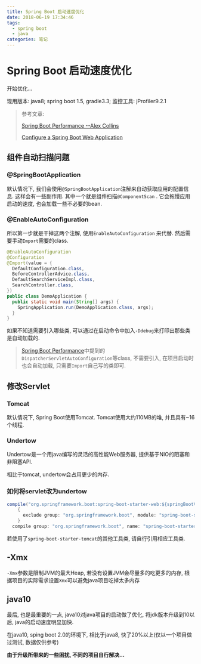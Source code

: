 ```yaml
---
title: Spring Boot 启动速度优化
date: 2018-06-19 17:34:46
tags: 
  - spring boot
  - java
categories: 笔记
---
```


# Spring Boot 启动速度优化

开始优化...

现用版本: java8; spring boot 1.5, gradle3.3; 监控工具: jProfiler9.2.1

> 参考文章: 
>
> [Spring Boot Performance --Alex Collins](https://alexecollins.com/spring-boot-performance/)
>
> [Configure a Spring Boot Web Application](http://www.baeldung.com/spring-boot-application-configuration)

## 组件自动扫描问题

### @SpringBootApplication 

默认情况下, 我们会使用`@SpringBootApplication`注解来自动获取应用的配置信息. 这样会有一些副作用. 其中一个就是组件扫描`@ComponentScan` . 它会拖慢应用启动的速度, 也会加载一些不必要的bean. 

### @EnableAutoConfiguration

所以第一步就是干掉这两个注解, 使用`EnableAutoConfiguration` 来代替. 然后需要手动`Import`需要的class.

~~~java
@EnableAutoConfiguration
@Configuration
@Import(value = {
  DefaultConfiguration.class,
  BeforeControllerAdvice.class,
  DefaultSearchServiceImpl.class,
  SearchController.class,
})
public class DemoApplication {
  public static void main(String[] args) {
    SpringApplication.run(DemoApplication.class, args);
  }
}
~~~

如果不知道需要引入哪些类, 可以通过在启动命令中加入`-Ddebug`来打印出那些类是自动加载的. 

> [Spring Boot Performance]((https://alexecollins.com/spring-boot-performance/))中提到的`DispatcherServletAutoConfiguration`等class, 不需要引入, 在项目启动时也会自动加载, 只需要`Import`自己写的类即可. 

##  修改Servlet

### Tomcat

默认情况下, Spring Boot使用Tomcat. Tomcat使用大约110MB的堆, 并且具有~16个线程.

### Undertow

Undertow是一个用java编写的灵活的高性能Web服务器, 提供基于NIO的阻塞和非阻塞API.

相比于tomcat, undertow会占用更少的内存.

### 如何将servlet改为undertow

~~~java
compile("org.springframework.boot:spring-boot-starter-web:${springBootVersion}")
    {
      exclude group: "org.springframework.boot", module: "spring-boot-starter-tomcat"
    }
  compile group: "org.springframework.boot", name: "spring-boot-starter-undertow", version: "${springBootVersion}"
~~~

若使用了`spring-boot-starter-tomcat`的其他工具类, 请自行引用相应工具类.

## -Xmx 

`-Xmx`参数是限制JVM的最大Heap, 若没有设置JVM会尽量多的吃更多的内存, 根据项目的实际需求设置`Xmx`可以避免java项目吃掉太多内存

## java10

最后, 也是最重要的一点, java10对java项目的启动做了优化, 将jdk版本升级到10以后, java的启动速度明显加快.

在java10, sping boot 2.0的环境下, 相比于java8, 快了20%以上(仅以一个项目做过测试, 数据仅供参考)

**由于升级所带来的一些困扰, 不同的项目自行解决...**
